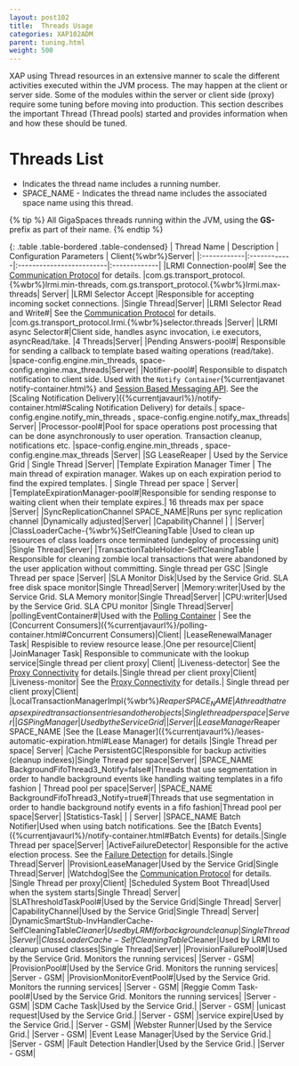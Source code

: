 ```yaml
---
layout: post102
title:  Threads Usage
categories: XAP102ADM
parent: tuning.html
weight: 500
---
```





XAP using Thread resources in an extensive manner to scale the different activities executed within the JVM process. The may happen at the client or server side. Some of the modules within the server or client side (proxy) require some tuning before moving into production. This section describes the important Thread (Thread pools) started and provides information when and how these should be tuned.

# Threads List

- Indicates the thread name includes a running number.
- SPACE_NAME - Indicates the thread name includes the associated space name using this thread.

{% tip %}
All GigaSpaces threads running within the JVM, using the **GS-** prefix as part of their name.
{% endtip %}

{: .table .table-bordered .table-condensed}
| Thread Name | Description | Configuration Parameters | Client{%wbr%}Server|
|:------------|:------------|:-------------------------|:-------------|
|LRMI Connection-pool#| See the [Communication Protocol](./tuning-communication-protocol.html) for details. |com.gs.transport_protocol.{%wbr%}lrmi.min-threads, com.gs.transport_protocol.{%wbr%}lrmi.max-threads| Server|
|LRMI Selector Accept |Responsible for accepting incoming socket connections. |Single Thread|Server|
|LRMI Selector Read and Write#| See the [Communication Protocol](./tuning-communication-protocol.html) for details. |com.gs.transport_protocol.lrmi.{%wbr%}selector.threads |Server|
|LRMI async Selector#|Client side, handles async invocation, i.e executors, asyncRead/take. |4 Threads|Server|
|Pending Answers-pool#| Responsible for sending a callback to template based waiting  operations (read/take). |space-config.engine.min_threads, space-config.engine.max_threads|Server|
|Notifier-pool#| Responsible to dispatch notification to client side. Used with the `Notify Container`{%currentjavanet notify-container.html%} and [Session Based Messaging API]({%currentjavaurl%}/session-based-messaging-api.html). See the [Scaling Notification Delivery]({%currentjavaurl%}/notify-container.html#Scaling Notification Delivery) for details.| space-config.engine.notify_min_threads , space-config.engine.notify_max_threads| Server|
|Processor-pool#|Pool for space operations post processing that can be done asynchronously to user operation. Transaction cleanup, notifications etc.  |space-config.engine.min_threads , space-config.engine.max_threads |Server|
|SG LeaseReaper  | Used by the Service Grid | Single Thread |Server|
|Template Expiration Manager Timer | The main thread of expiration manager. Wakes up on each expiration period to find the expired templates. | Single Thread per space | Server|
|TemplateExpirationManager-pool#|Responsible for sending response to waiting client when their template expires.| 16 threads max per space |Server|
|SyncReplicationChannel SPACE_NAME|Runs per sync replication channel |Dynamically adjusted|Server|
|CapabilityChannel  |  |  |Server|
|ClassLoaderCache-{%wbr%}SelfCleaningTable |Used to clean up resources of class loaders once terminated (undeploy of processing unit) |Single Thread|Server|
|TransactionTableHolder-SelfCleaningTable | Responsible for cleaning zombie local transactions that were abandoned by the user application without committing. Single thread per GSC |Single Thread per space |Server|
|SLA Monitor Disk|Used by the Service Grid. SLA free disk space monitor|Single Thread|Server|
|Memory:writer|Used by the Service Grid. SLA Memory monitor|Single Thread|Server|
|CPU:writer|Used by the Service Grid. SLA CPU monitor |Single Thread|Server|
|pollingEventContainer#|Used with the [Polling Container]({%currentjavaurl%}/polling-container.html) | See the [Concurrent Consumers]({%currentjavaurl%}/polling-container.html#Concurrent Consumers)|Client|
|LeaseRenewalManager Task| Respisible to review resource lease.|One per resource|Client|
|JoinManager Task| Responsible to communicate with the lookup service|Single thread per client proxy| Client|
|Liveness-detector| See the [Proxy Connectivity](./tuning-proxy-connectivity.html) for details.|Single thread per client proxy|Client|
|Liveness-monitor| See the [Proxy Connectivity](./tuning-proxy-connectivity.html) for details.| Single thread per client proxy|Client|
|LocalTransactionManagerImpl{%wbr%}$Reaper SPACE_NAME | A thread that reaps expired transactions entries and other objects| Single thread per space | Server|
|GSPingManager| Used by the Service Grid| |Server|
|LeaseManager$Reaper SPACE_NAME |See the [Lease Manager]({%currentjavaurl%}/leases-automatic-expiration.html#Lease Manager) for details |Single Thread per space| Server|
|Cache PersistentGC|Responsible for backup activities (cleanup indexes)|Single Thread per space|Server|
|SPACE_NAME BackgroundFifoThread3_Notify=false#|Threads that use segmentation in order to handle background events like handling waiting templates in a fifo fashion | Thread pool per space|Server|
|SPACE_NAME BackgroundFifoThread3_Notify=true#|Threads that use segmentation in order to handle background notify events  in a fifo fashion|Thread pool per space|Server|
|Statistics-Task| | | Server|
|SPACE_NAME Batch Notifier|Used when using batch notifications. See the [Batch Events]({%currentjavaurl%}/notify-container.html#Batch Events) for details.|Single Thread per space|Server|
|ActiveFailureDetector| Responsible for the active election process. See the [Failure Detection](./troubleshooting-failure-detection.html) for details.|Single Thread|Server|
|ProvisionLeaseManager|Used by the Service Grid|Single Thread|Server|
|Watchdog|See the [Communication Protocol](./tuning-communication-protocol.html) for details. |Single Thread per proxy|Client|
|Scheduled System Boot Thread|Used when the system starts|Single Thread| Server|
|SLAThresholdTaskPool#|Used by the Service Grid|Single Thread| Server|
|CapabilityChannel|Used by the Service Grid|Single Thread| Server|
|DynamicSmartStub-InvHandlerCache-SelfCleaningTable$Cleaner|Used by LRMI for background cleanup|Single Thread|Server|
|ClassLoaderCache-SelfCleaningTable$Cleaner|Used by LRMI to cleanup unused classes|Single Thread|Server|
|ProvisionFailurePool#|Used by the Service Grid. Monitors the running services| |Server - GSM|
|ProvisionPool#|Used by the Service Grid. Monitors the running services| |Server - GSM|
|ProvisionMonitorEventPool#|Used by the Service Grid. Monitors the running services| |Server - GSM|
|Reggie Comm Task-pool#|Used by the Service Grid. Monitors the running services| |Server - GSM|
|SDM Cache Task|Used by the Service Grid.| |Server - GSM|
|unicast request|Used by the Service Grid.| |Server - GSM|
|service expire|Used by the Service Grid.| |Server - GSM|
|Webster Runner|Used by the Service Grid.| |Server - GSM|
|Event Lease Manager|Used by the Service Grid.| |Server - GSM|
|Fault Detection Handler|Used by the Service Grid.| |Server - GSM|
